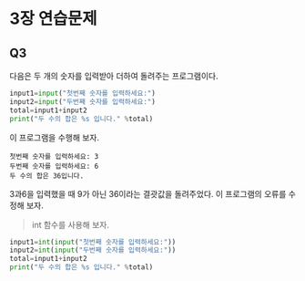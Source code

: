 # 3장 연습문제
## Q3
다음은 두 개의 숫자를 입력받아 더하여 돌려주는 프로그램이다.
```python
input1=input("첫번째 숫자를 입력하세요:")
input2=input("두번째 숫자를 입력하세요:")
total=input1+input2
print("두 수의 합은 %s 입니다." %total)
```
이 프로그램을 수행해 보자.
```
첫번째 숫자를 입력하세요: 3
두번째 숫자를 입력하세요: 6
두 수의 합은 36입니다.
```
3과6을 입력했을 때 9가 아닌 36이라는 결괏값을 돌려주었다. 이 프로그램의 오류를 수정해 보자.
>int 함수를 사용해 보자.
```python
input1=int(input("첫번째 숫자를 입력하세요:"))
input2=int(input("두번째 숫자를 입력하세요:"))
total=input1+input2
print("두 수의 합은 %s 입니다." %total)
```
